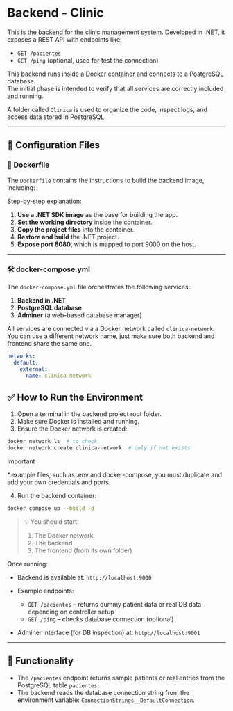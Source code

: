 # Backend - Clinic

This is the backend for the clinic management system. Developed in .NET, it exposes a REST API with endpoints like:

- `GET /pacientes`
- `GET /ping` (optional, used for test the connection)

This backend runs inside a Docker container and connects to a PostgreSQL database.  
The initial phase is intended to verify that all services are correctly included and running.

A folder called `Clinica` is used to organize the code, inspect logs, and access data stored in PostgreSQL.

---

## 📁 Configuration Files

### 🐳 Dockerfile

The `Dockerfile` contains the instructions to build the backend image, including:

Step-by-step explanation:

1. **Use a .NET SDK image** as the base for building the app.
2. **Set the working directory** inside the container.
3. **Copy the project files** into the container.
4. **Restore and build** the .NET project.
5. **Expose port 8080**, which is mapped to port 9000 on the host.

---

### 🛠️ docker-compose.yml

The `docker-compose.yml` file orchestrates the following services:

1. **Backend in .NET**
2. **PostgreSQL database**
3. **Adminer** (a web-based database manager)

All services are connected via a Docker network called `clinica-network`. You can use a different network name, just make sure both backend and frontend share the same one.

```yaml
networks:
  default:
    external:
      name: clinica-network
```

## ✅ How to Run the Environment

1. Open a terminal in the backend project root folder.
2. Make sure Docker is installed and running.
3. Ensure the Docker network is created:

```bash
docker network ls  # to check
docker network create clinica-network  # only if not exists
```

> [!IMPORTANT]  
> \*.example files, such as .env and docker-compose, you must duplicate and add your own credentials and ports.

4. Run the backend container:

```bash
docker compose up --build -d
```

> 💡 You should start:
>
> 1. The Docker network
> 2. The backend
> 3. The frontend (from its own folder)

Once running:

- Backend is available at: `http://localhost:9000`
- Example endpoints:

  - `GET /pacientes` – returns dummy patient data or real DB data depending on controller setup
  - `GET /ping` – checks database connection (optional)

- Adminer interface (for DB inspection) at: `http://localhost:9001`

---

## 🧩 Functionality

- The `/pacientes` endpoint returns sample patients or real entries from the PostgreSQL table `pacientes`.
- The backend reads the database connection string from the environment variable: `ConnectionStrings__DefaultConnection`.
